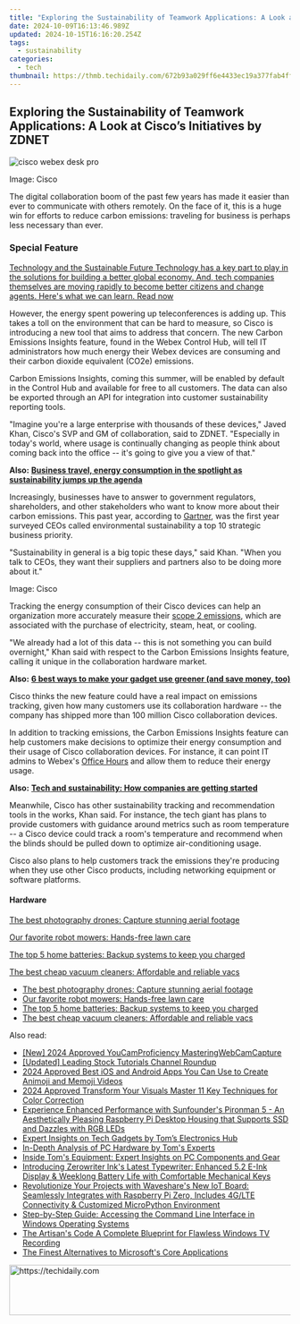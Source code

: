 ```yaml
---
title: "Exploring the Sustainability of Teamwork Applications: A Look at Cisco’s Initiatives by ZDNET"
date: 2024-10-09T16:13:46.989Z
updated: 2024-10-15T16:16:20.254Z
tags:
  - sustainability
categories:
  - tech
thumbnail: https://thmb.techidaily.com/672b93a029ff6e4433ec19a377fab4ffa2a67286a950d0a63433c57fd863da90.jpg
---
```


## Exploring the Sustainability of Teamwork Applications: A Look at Cisco’s Initiatives by ZDNET

![cisco webex desk pro](https://www.zdnet.com/a/img/resize/405c8f405a52c08f705802f0e57710e15c975f77/2023/02/06/30f28cc6-03d6-45d6-b1a1-3c23f2a4922b/cisco-webex-desk-pro-carousel-5.jpg?auto=webp&width=1280)

Image: Cisco

The digital collaboration boom of the past few years has made it easier than ever to communicate with others remotely. On the face of it, this is a huge win for efforts to reduce carbon emissions: traveling for business is perhaps less necessary than ever. 

### Special Feature

[Technology and the Sustainable Future Technology has a key part to play in the solutions for building a better global economy. And, tech companies themselves are moving rapidly to become better citizens and change agents. Here's what we can learn.  Read now](https://www.zdnet.com/topic/technology-and-the-sustainable-future/)

However, the energy spent powering up teleconferences is adding up. This takes a toll on the environment that can be hard to measure, so Cisco is introducing a new tool that aims to address that concern. The new Carbon Emissions Insights feature, found in the Webex Control Hub, will tell IT administrators how much energy their Webex devices are consuming and their carbon dioxide equivalent (CO2e) emissions. 

Carbon Emissions Insights, coming this summer, will be enabled by default in the Control Hub and available for free to all customers. The data can also be exported through an API for integration into customer sustainability reporting tools. 

"Imagine you're a large enterprise with thousands of these devices," Javed Khan, Cisco's SVP and GM of collaboration, said to ZDNET. "Especially in today's world, where usage is continually changing as people think about coming back into the office -- it's going to give you a view of that."

**Also:** [**Business travel, energy consumption in the spotlight as sustainability jumps up the agenda**](https://www.zdnet.com/article/sustainability-initiatives-wont-just-save-the-planet-theyll-save-your-company-too/)

Increasingly, businesses have to answer to government regulators, shareholders, and other stakeholders who want to know more about their carbon emissions. This past year, according to [Gartner](https://www.gartner.com/en/newsroom/press-releases/2022-05-18-gartner-survey-reveals-significant-shifts-in-ceo-thinking-on-sustainability-workforce-issues-and-inflation-in-2022), was the first year surveyed CEOs called environmental sustainability a top 10 strategic business priority.

"Sustainability in general is a big topic these days," said Khan. "When you talk to CEOs, they want their suppliers and partners also to be doing more about it." 

Image: Cisco

Tracking the energy consumption of their Cisco devices can help an organization more accurately measure their [scope 2 emissions](https://www.epa.gov/climateleadership/scope-3-inventory-guidance), which are associated with the purchase of electricity, steam, heat, or cooling. 

"We already had a lot of this data -- this is not something you can build overnight," Khan said with respect to the Carbon Emissions Insights feature, calling it unique in the collaboration hardware market. 

**Also:** [**6 best ways to make your gadget use greener (and save money, too)**](https://www.zdnet.com/home-and-office/sustainability/6-best-ways-to-make-your-gadget-use-greener-and-save-money-too/)

Cisco thinks the new feature could have a real impact on emissions tracking, given how many customers use its collaboration hardware -- the company has shipped more than 100 million Cisco collaboration devices. 

In addition to tracking emissions, the Carbon Emissions Insights feature can help customers make decisions to optimize their energy consumption and their usage of Cisco collaboration devices. For instance, it can point IT admins to Webex's [Office Hours](https://help.webex.com/en-us/article/nge8zpq/Set-office-hours-on-a-device) and allow them to reduce their energy usage. 

**Also:** [**Tech and sustainability: How companies are getting started**](https://www.zdnet.com/home-and-office/sustainability/tech-and-sustainability-how-companies-are-getting-started/)

Meanwhile, Cisco has other sustainability tracking and recommendation tools in the works, Khan said. For instance, the tech giant has plans to provide customers with guidance around metrics such as room temperature -- a Cisco device could track a room's temperature and recommend when the blinds should be pulled down to optimize air-conditioning usage. 

Cisco also plans to help customers track the emissions they're producing when they use other Cisco products, including networking equipment or software platforms. 

#### Hardware

[The best photography drones: Capture stunning aerial footage](https://www.zdnet.com/article/best-photography-drone/ "The best photography drones: Capture stunning aerial footage")

[Our favorite robot mowers: Hands-free lawn care](https://www.zdnet.com/article/best-robot-mower/ "Our favorite robot mowers: Hands-free lawn care")

[The top 5 home batteries: Backup systems to keep you charged](https://www.zdnet.com/article/best-home-battery/ "The top 5 home batteries: Backup systems to keep you charged")

[The best cheap vacuum cleaners: Affordable and reliable vacs](https://www.zdnet.com/article/best-cheap-vacuum/ "The best cheap vacuum cleaners: Affordable and reliable vacs")

* [The best photography drones: Capture stunning aerial footage](https://www.zdnet.com/article/best-photography-drone/ "The best photography drones: Capture stunning aerial footage")
* [Our favorite robot mowers: Hands-free lawn care](https://www.zdnet.com/article/best-robot-mower/ "Our favorite robot mowers: Hands-free lawn care")
* [The top 5 home batteries: Backup systems to keep you charged](https://www.zdnet.com/article/best-home-battery/ "The top 5 home batteries: Backup systems to keep you charged")
* [The best cheap vacuum cleaners: Affordable and reliable vacs](https://www.zdnet.com/article/best-cheap-vacuum/ "The best cheap vacuum cleaners: Affordable and reliable vacs")

<ins class="adsbygoogle"
     style="display:block"
     data-ad-format="autorelaxed"
     data-ad-client="ca-pub-7571918770474297"
     data-ad-slot="1223367746"></ins>

<ins class="adsbygoogle"
     style="display:block"
     data-ad-client="ca-pub-7571918770474297"
     data-ad-slot="8358498916"
     data-ad-format="auto"
     data-full-width-responsive="true"></ins>

<span class="atpl-alsoreadstyle">Also read:</span>
<div><ul>
<li><a href="https://screen-sharing-recording.techidaily.com/new-2024-approved-youcamproficiency-masteringwebcamcapture/"><u>[New] 2024 Approved YouCamProficiency MasteringWebCamCapture</u></a></li>
<li><a href="https://facebook-video-share.techidaily.com/updated-leading-stock-tutorials-channel-roundup/"><u>[Updated] Leading Stock Tutorials Channel Roundup</u></a></li>
<li><a href="https://meme-emoji.techidaily.com/2024-approved-best-ios-and-android-apps-you-can-use-to-create-animoji-and-memoji-videos/"><u>2024 Approved Best iOS and Android Apps You Can Use to Create Animoji and Memoji Videos</u></a></li>
<li><a href="https://some-approaches.techidaily.com/2024-approved-transform-your-visuals-master-11-key-techniques-for-color-correction/"><u>2024 Approved Transform Your Visuals Master 11 Key Techniques for Color Correction</u></a></li>
<li><a href="https://hardware-reviews.techidaily.com/experience-enhanced-performance-with-sunfounders-pironman-5-an-aesthetically-pleasing-raspberry-pi-desktop-housing-that-supports-ssd-and-dazzles-with-rgb-le31/"><u>Experience Enhanced Performance with Sunfounder's Pironman 5 - An Aesthetically Pleasing Raspberry Pi Desktop Housing that Supports SSD and Dazzles with RGB LEDs</u></a></li>
<li><a href="https://hardware-reviews.techidaily.com/expert-insights-on-tech-gadgets-by-toms-electronics-hub/"><u>Expert Insights on Tech Gadgets by Tom’s Electronics Hub</u></a></li>
<li><a href="https://hardware-reviews.techidaily.com/in-depth-analysis-of-pc-hardware-by-toms-experts/"><u>In-Depth Analysis of PC Hardware by Tom's Experts</u></a></li>
<li><a href="https://hardware-reviews.techidaily.com/inside-toms-equipment-expert-insights-on-pc-components-and-gear/"><u>Inside Tom's Equipment: Expert Insights on PC Components and Gear</u></a></li>
<li><a href="https://hardware-reviews.techidaily.com/introducing-zerowriter-inks-latest-typewriter-enhanced-52-e-ink-display-and-weeklong-battery-life-with-comfortable-mechanical-keys/"><u>Introducing Zerowriter Ink's Latest Typewriter: Enhanced 5.2 E-Ink Display & Weeklong Battery Life with Comfortable Mechanical Keys</u></a></li>
<li><a href="https://hardware-reviews.techidaily.com/revolutionize-your-projects-with-waveshares-new-iot-board-seamlessly-integrates-with-raspberry-pi-zero-includes-4glte-connectivity-and-customized-micropytho34/"><u>Revolutionize Your Projects with Waveshare's New IoT Board: Seamlessly Integrates with Raspberry Pi Zero, Includes 4G/LTE Connectivity & Customized MicroPython Environment</u></a></li>
<li><a href="https://technical-tips.techidaily.com/step-by-step-guide-accessing-the-command-line-interface-in-windows-operating-systems/"><u>Step-by-Step Guide: Accessing the Command Line Interface in Windows Operating Systems</u></a></li>
<li><a href="https://screen-mirroring-recording.techidaily.com/the-artisans-code-a-complete-blueprint-for-flawless-windows-tv-recording/"><u>The Artisan's Code A Complete Blueprint for Flawless Windows TV Recording</u></a></li>
<li><a href="https://win11.techidaily.com/the-finest-alternatives-to-microsofts-core-applications/"><u>The Finest Alternatives to Microsoft's Core Applications</u></a></li>
</ul></div>

<!-- affiliate ads begin -->
<a href="https://appsumo.8odi.net/c/5597632/2123748/7443" target="_top" id="2123748">
  <img src="//a.impactradius-go.com/display-ad/7443-2123748" border="0" alt="https://techidaily.com" width="600" height="90"/>
</a>
<img height="0" width="0" src="https://appsumo.8odi.net/i/5597632/2123748/7443" style="position:absolute;visibility:hidden;" border="0" />
<!-- affiliate ads end -->

